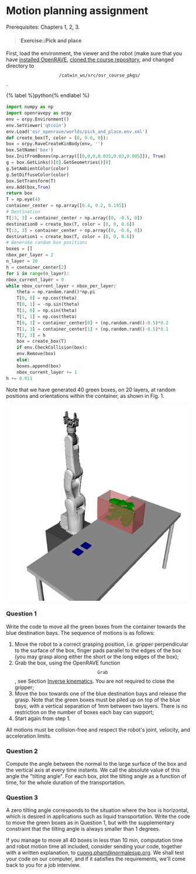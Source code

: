 # Motion planning assignment

Prerequisites: Chapters 1, 2, 3.

> #### Exercise::Pick and place
>
First, load the environment, the viewer and the robot (make sure that
you have [installed OpenRAVE](../installation/motion_planning.md),
[cloned the course repository](../installation/basic_tools.md#git), and 
changed directory to $$\texttt{~/catwin_ws/src/osr_course_pkgs/}$$.
>
{% label %}python{% endlabel %}
```python
import numpy as np
import openravepy as orpy
env = orpy.Environment()
env.SetViewer('qtcoin')
env.Load('osr_openrave/worlds/pick_and_place.env.xml')
def create_box(T, color = [0, 0.6, 0]):
box = orpy.RaveCreateKinBody(env, '')
box.SetName('box')
box.InitFromBoxes(np.array([[0,0,0,0.035,0.03,0.005]]), True)    
g = box.GetLinks()[0].GetGeometries()[0]
g.SetAmbientColor(color)
g.SetDiffuseColor(color)
box.SetTransform(T)
env.Add(box,True)
return box
T = np.eye(4)
container_center = np.array([0.4, 0.2, 0.195])
# Destination
T[:3, 3] = container_center + np.array([0, -0.5, 0])
destination0 = create_box(T, color = [0, 0, 0.6])
T[:3, 3] = container_center + np.array([0, -0.6, 0])
destination1 = create_box(T, color = [0, 0, 0.6])
# Generate random box positions
boxes = []
nbox_per_layer = 2
n_layer = 20
h = container_center[2]
for i in range(n_layer):
nbox_current_layer = 0
while nbox_current_layer < nbox_per_layer:
    theta = np.random.rand()*np.pi
    T[0, 0] = np.cos(theta)
    T[0, 1] = -np.sin(theta)
    T[1, 0] = np.sin(theta)
    T[1, 1] = np.cos(theta)
    T[0, 3] = container_center[0] + (np.random.rand()-0.5)*0.2
    T[1, 3] = container_center[1] + (np.random.rand()-0.5)*0.1
    T[2, 3] = h        
    box = create_box(T)
    if env.CheckCollision(box):
    env.Remove(box)
    else:
    boxes.append(box)
    nbox_current_layer += 1
h += 0.011
```
>
Note that we have generated 40 green boxes, on 20 layers, at random
positions and orientations within the container, as shown in Fig. 1.
>
![Environment of the assignment.](../assets/assignments/pick_and_place.png)
>
### Question 1
>
Write the code to move all the green boxes from the container towards
the blue destination bays. The sequence of motions is as follows:
>
1.  Move the robot to a correct grasping position, i.e. gripper
    perpendicular to the surface of the box, finger pads parallel to
    the edges of the box (you may grasp along either the short or the
    long edges of the box);
2.  Grab the box, using the OpenRAVE function $$\texttt{Grab}$$, see
    Section [Inverse
    kinematics](inverse_kinematics.md#velocity-space-ik). You are
    not required to close the gripper;
3.  Move the box towards one of the blue destination bays and release
    the grasp. Note that the green boxes must be piled up on top of
    the blue bays, with a vertical separation of 1mm between
    two layers. There is no restriction on the number of boxes each
    bay can support;
4.  Start again from step 1.
>
All motions must be collision-free and respect the robot's joint,
velocity, and acceleration limits.
>
### Question 2
>
Compute the angle between the normal to the large surface of the box
and the vertical axis at every time instants. We call the absolute
value of this angle the "tilting angle". For each box, plot the
tilting angle as a function of time, for the whole duration of the
transportation.
>
### Question 3
>
A zero tilting angle corresponds to the situation where the box is
horizontal, which is desired in applications such as liquid
transportation. Write the code to move the green boxes as in Question
1, but with the supplementary constraint that the tilting angle is
always smaller than 1 degrees.
>
If you manage to move all 40 boxes in less than 10 min, computation
time and robot motion time all included, consider sending your code,
together with a written explanation, to <cuong.pham@normalesup.org>.
We shall test your code on our computer, and if it satisfies the
requirements, we'll come back to you for a job interview.
